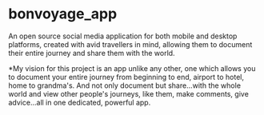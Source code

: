 # bonvoyage_app
An open source social media application for both mobile and desktop platforms, created with avid travellers in mind, allowing them to document their entire journey and share them with the world.

*My vision for this project is an app unlike any other, one which allows you to document your entire journey from beginning to end, airport to hotel, home to grandma's. And not only document but share...with the whole world and view other people's journeys, like them, make comments, give advice...all in one dedicated, powerful app.
